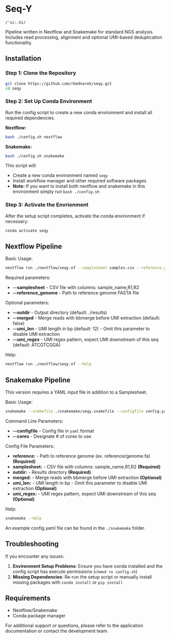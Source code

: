 # Seq-Y
`/'siː.ki/`

Pipeline written in Nextflow and Snakemake for standard NGS analysis. Includes read processing, alignment and optional UMI-based deduplication functionality.  

## Installation

### Step 1: Clone the Repository

```bash
git clone https://github.com/rbednarek/seqy.git
cd seqy
```


### Step 2: Set Up Conda Environment

Run the config script to create a new conda environment and install all required dependencies.

**Nextflow:**
```bash
bash ./config.sh nextflow
```
**Snakemake:**
```bash
bash ./config.sh snakemake
```
This script will:
- Create a new conda environment named `seqy`
- Install workflow manager and other required software packages
- **Note:** If you want to install both nextflow and snakemake in this environment simply run `bash ./config.sh`

### Step 3: Activate the Envrionment

After the setup script completes, activate the conda environment if necessary:

```bash
conda activate seqy
```

## Nextflow Pipeline

Basic Usage:

```bash
nextflow run ./nextflow/seqy.nf --samplesheet samples.csv --reference_genome genome.fa
```
    
Required parameters:
- **--samplesheet** - CSV file with columns: sample_name,R1,R2
- **--reference_genome** - Path to reference genome FASTA file

    
Optional parameters:
- **--outdir** - Output directory (default: ./results)
- **--merged** - Merge reads with bbmerge before UMI extraction (default: false)
- **--umi_len** - UMI length in bp (default: 12) - Omit this parameter to disable UMI extraction
- **--umi_regex** - UMI regex pattern, expect UMI downstream of this seq (default: ATCGTCGGA)

Help:

```bash
nextflow run ./nextflow/seqy.nf --help
```

## Snakemake Pipeline

This version requires a YAML input file in addition to a Samplesheet.

Basic Usage:

```bash
snakemake --snakefile ./snakemake/seqy.snakefile --configfile config.yaml --outdir ./results
```

Command Line Parameters:
- **--configfile** - Config file in `yaml` format
- **--cores** - Designate # of cores to use

Config File Parameters:
- **reference:** - Path to reference genome (ex. reference/genome.fa) **(Required)**
- **samplesheet:** - CSV file with columns: sample_name,R1,R2 **(Required)**
- **outdir:** - Results directory **(Required)**
- **merged:** - Merge reads with bbmerge before UMI extraction **(Optional)**
- **umi_len:** - UMI length in bp - Omit this parameter to disable UMI extraction **(Optional)**
- **umi_regex:** - UMI regex pattern, expect UMI downstream of this seq **(Optional)**

Help:
```bash
snakemake --help
```

An example config.yaml file can be found in the `./snakemake` folder.

## Troubleshooting

If you encounter any issues:

1. **Environment Setup Problems**: Ensure you have conda installed and the config script has execute permissions (`chmod +x config.sh`)
2. **Missing Dependencies**: Re-run the setup script or manually install missing packages with `conda install` or `pip install`

## Requirements

- Nextflow/Snakemake
- Conda package manager

For additional support or questions, please refer to the application documentation or contact the development team.



